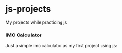 # js-projects
My projects while practicing js

### IMC Calculator
Just a simple imc calculator as my first project using js:
